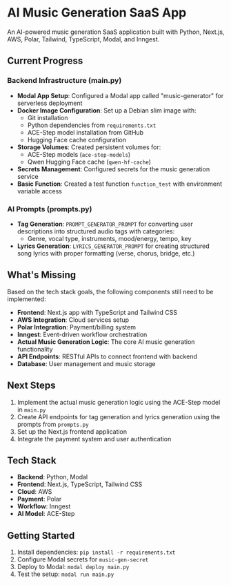 # AI Music Generation SaaS App

An AI-powered music generation SaaS application built with Python, Next.js, AWS, Polar, Tailwind, TypeScript, Modal, and Inngest.

## Current Progress

### Backend Infrastructure (main.py)
- **Modal App Setup**: Configured a Modal app called "music-generator" for serverless deployment
- **Docker Image Configuration**: Set up a Debian slim image with:
  - Git installation
  - Python dependencies from `requirements.txt`
  - ACE-Step model installation from GitHub
  - Hugging Face cache configuration
- **Storage Volumes**: Created persistent volumes for:
  - ACE-Step models (`ace-step-models`)
  - Qwen Hugging Face cache (`qwen-hf-cache`)
- **Secrets Management**: Configured secrets for the music generation service
- **Basic Function**: Created a test function `function_test` with environment variable access

### AI Prompts (prompts.py)
- **Tag Generation**: `PROMPT_GENERATOR_PROMPT` for converting user descriptions into structured audio tags with categories:
  - Genre, vocal type, instruments, mood/energy, tempo, key
- **Lyrics Generation**: `LYRICS_GENERATOR_PROMPT` for creating structured song lyrics with proper formatting (verse, chorus, bridge, etc.)

## What's Missing
Based on the tech stack goals, the following components still need to be implemented:

- **Frontend**: Next.js app with TypeScript and Tailwind CSS
- **AWS Integration**: Cloud services setup
- **Polar Integration**: Payment/billing system
- **Inngest**: Event-driven workflow orchestration
- **Actual Music Generation Logic**: The core AI music generation functionality
- **API Endpoints**: RESTful APIs to connect frontend with backend
- **Database**: User management and music storage

## Next Steps
1. Implement the actual music generation logic using the ACE-Step model in `main.py`
2. Create API endpoints for tag generation and lyrics generation using the prompts from `prompts.py`
3. Set up the Next.js frontend application
4. Integrate the payment system and user authentication

## Tech Stack
- **Backend**: Python, Modal
- **Frontend**: Next.js, TypeScript, Tailwind CSS
- **Cloud**: AWS
- **Payment**: Polar
- **Workflow**: Inngest
- **AI Model**: ACE-Step

## Getting Started
1. Install dependencies: `pip install -r requirements.txt`
2. Configure Modal secrets for `music-gen-secret`
3. Deploy to Modal: `modal deploy main.py`
4. Test the setup: `modal run main.py`